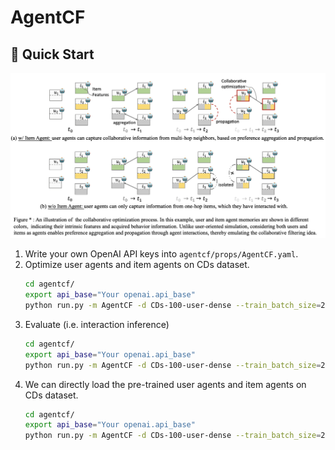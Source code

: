 # AgentCF

## 🚀 Quick Start


![](figure/illustration.png)


1. Write your own OpenAI API keys into ``agentcf/props/AgentCF.yaml``.
2. Optimize user agents and item agents on CDs dataset.
    ```bash
    cd agentcf/
    export api_base="Your openai.api_base"
    python run.py -m AgentCF -d CDs-100-user-dense --train_batch_size=20 --eval_batch_size=200 --max_his_len=20 --MAX_ITEM_LIST_LENGTH=20 --epochs=1 --shuffle=False --api_batch=20 --test_only=False
    ```
3. Evaluate (i.e. interaction inference)
    ```bash
    cd agentcf/
    export api_base="Your openai.api_base"
    python run.py -m AgentCF -d CDs-100-user-dense --train_batch_size=20 --eval_batch_size=200 --max_his_len=20 --MAX_ITEM_LIST_LENGTH=20 --epochs=1 --shuffle=False --api_batch=20 --test_only=True
    ```
 4. We can directly load the pre-trained user agents and item agents on CDs dataset.
    ```bash
    cd agentcf/
    export api_base="Your openai.api_base"
    python run.py -m AgentCF -d CDs-100-user-dense --train_batch_size=20 --eval_batch_size=200 --max_his_len=20 --MAX_ITEM_LIST_LENGTH=20 --epochs=1 --shuffle=False --api_batch=20 --test_only=True --loaded=True --saved=False --saved_idx=1000
    
